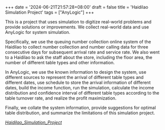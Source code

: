 +++
date = '2024-06-21T21:57:28+08:00'
draft = false
title = 'Haidilao Simulation Project'
tags = ["AnyLogic"]
+++

This is a project that uses simulation to digitize real-world problems and provide solutions or improvements. We collect real-world data and use AnyLogic for system simulation.

Specifically, we use the queuing number collection online system of the Haidilao to collect number collection and number calling data for three consecutive days for subsequent arrival rate and service rate. We also went to a Haidilao to ask the staff about the store, including the floor area, the number of different table types and other information.

In AnyLogic, we use the known information to design the system, use different sources to represent the arrival of different table types and different dates, use schedule to store the arrival information of different dates, build the income function, run the simulation, calculate the income distribution and confidence interval of different table types according to the table turnover rate, and realize the profit maximization.

Finally, we collate the system information, provide suggestions for optimal table distribution, and summarize the limitations of this simulation project.

*[Haidilao_Simulation_Project](https://drive.google.com/file/d/1Rnj5t8r6puw_8C6patJ2mC8uMTcFHL8E/view?usp=sharing)*
